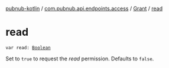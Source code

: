 [pubnub-kotlin](../../index.md) / [com.pubnub.api.endpoints.access](../index.md) / [Grant](index.md) / [read](./read.md)

# read

`var read: `[`Boolean`](https://kotlinlang.org/api/latest/jvm/stdlib/kotlin/-boolean/index.html)

Set to `true` to request the *read* permission. Defaults to `false`.

